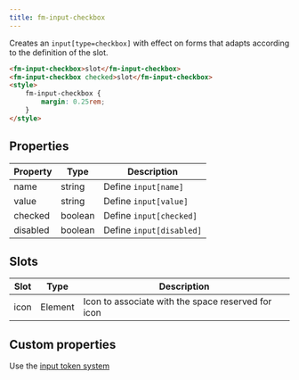 ```yaml
---
title: fm-input-checkbox
---
```


Creates an `input[type=checkbox]` with effect on forms that adapts according to the definition of the slot.

```html preview
<fm-input-checkbox>slot</fm-input-checkbox>
<fm-input-checkbox checked>slot</fm-input-checkbox>
<style>
    fm-input-checkbox {
        margin: 0.25rem;
    }
</style>
```

## Properties

| Property | Type    | Description              |
| -------- | ------- | ------------------------ |
| name     | string  | Define `input[name]`     |
| value    | string  | Define `input[value]`    |
| checked  | boolean | Define `input[checked]`  |
| disabled | boolean | Define `input[disabled]` |

## Slots

| Slot | Type    | Description                                        |
| ---- | ------- | -------------------------------------------------- |
| icon | Element | Icon to associate with the space reserved for icon |

## Custom properties

Use the [input token system](../tokens/input)
